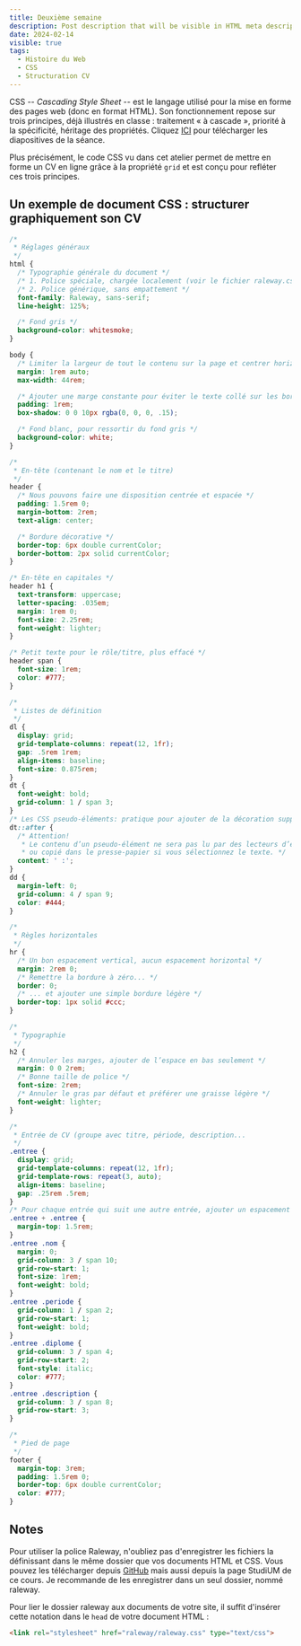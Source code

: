 ```yaml
---
title: Deuxième semaine
description: Post description that will be visible in HTML meta description.
date: 2024-02-14
visible: true
tags:
  - Histoire du Web
  - CSS
  - Structuration CV
---
```


CSS -- _Cascading Style Sheet_ -- est le langage utilisé pour la mise en forme des pages web (donc en format HTML). Son fonctionnement repose sur trois principes, déjà illustrés en classe : traitement « à cascade », priorité à la spécificité, héritage des propriétés. Cliquez <a href="/images/slides-export-02-14.pdf" download="slides">ICI</a> pour télécharger les diapositives de la séance.

Plus précisément, le code CSS vu dans cet atelier permet de mettre en forme un CV en ligne grâce à la propriété `grid` et est conçu pour refléter ces trois principes.

## Un exemple de document CSS : structurer graphiquement son CV

```css
/*
 * Réglages généraux
 */
html {
  /* Typographie générale du document */
  /* 1. Police spéciale, chargée localement (voir le fichier raleway.css chargé dans le document HTML) */
  /* 2. Police générique, sans empattement */
  font-family: Raleway, sans-serif;
  line-height: 125%;

  /* Fond gris */
  background-color: whitesmoke;
}

body {
  /* Limiter la largeur de tout le contenu sur la page et centrer horizontalement */
  margin: 1rem auto;
  max-width: 44rem;

  /* Ajouter une marge constante pour éviter le texte collé sur les bords de la fenêtre */
  padding: 1rem;
  box-shadow: 0 0 10px rgba(0, 0, 0, .15);

  /* Fond blanc, pour ressortir du fond gris */
  background-color: white;
}

/*
 * En-tête (contenant le nom et le titre)
 */
header {
  /* Nous pouvons faire une disposition centrée et espacée */
  padding: 1.5rem 0;
  margin-bottom: 2rem;
  text-align: center;

  /* Bordure décorative */
  border-top: 6px double currentColor;
  border-bottom: 2px solid currentColor;
}

/* En-tête en capitales */
header h1 {
  text-transform: uppercase;
  letter-spacing: .035em;
  margin: 1rem 0;
  font-size: 2.25rem;
  font-weight: lighter;
}

/* Petit texte pour le rôle/titre, plus effacé */
header span {
  font-size: 1rem;
  color: #777;
}

/*
 * Listes de définition
 */
dl {
  display: grid;
  grid-template-columns: repeat(12, 1fr);
  gap: .5rem 1rem;
  align-items: baseline;
  font-size: 0.875rem;
}
dt {
  font-weight: bold;
  grid-column: 1 / span 3;
}
/* Les CSS pseudo-éléments: pratique pour ajouter de la décoration supplémentaire. */
dt::after {
  /* Attention!
   * Le contenu d’un pseudo-élément ne sera pas lu par des lecteurs d’écrans
   * ou copié dans le presse-papier si vous sélectionnez le texte. */
  content: ' :';
}
dd {
  margin-left: 0;
  grid-column: 4 / span 9;
  color: #444;
}

/*
 * Règles horizontales
 */
hr {
  /* Un bon espacement vertical, aucun espacement horizontal */
  margin: 2rem 0;
  /* Remettre la bordure à zéro... */
  border: 0;
  /* ... et ajouter une simple bordure légère */
  border-top: 1px solid #ccc;
}

/*
 * Typographie
 */
h2 {
  /* Annuler les marges, ajouter de l’espace en bas seulement */
  margin: 0 0 2rem;
  /* Bonne taille de police */
  font-size: 2rem;
  /* Annuler le gras par défaut et préférer une graisse légère */
  font-weight: lighter;
}

/*
 * Entrée de CV (groupe avec titre, période, description...
 */
.entree {
  display: grid;
  grid-template-columns: repeat(12, 1fr);
  grid-template-rows: repeat(3, auto);
  align-items: baseline;
  gap: .25rem .5rem;
}
/* Pour chaque entrée qui suit une autre entrée, ajouter un espacement vertical */
.entree + .entree {
  margin-top: 1.5rem;
}
.entree .nom {
  margin: 0;
  grid-column: 3 / span 10;
  grid-row-start: 1;
  font-size: 1rem;
  font-weight: bold;
}
.entree .periode {
  grid-column: 1 / span 2;
  grid-row-start: 1;
  font-weight: bold;
}
.entree .diplome {
  grid-column: 3 / span 4;
  grid-row-start: 2;
  font-style: italic;
  color: #777;
}
.entree .description {
  grid-column: 3 / span 8;
  grid-row-start: 3;
}

/*
 * Pied de page
 */
footer {
  margin-top: 3rem;
  padding: 1.5rem 0;
  border-top: 6px double currentColor;
  color: #777;
}
```

## Notes

Pour utiliser la police Raleway, n'oubliez pas d'enregistrer les fichiers la définissant dans le même dossier que vos documents HTML et CSS. Vous pouvez les télécharger depuis [GitHub](https://github.com/cyrealtype/Raleway/tree/master/fonts/ttf) mais aussi depuis la page StudiUM de ce cours. Je recommande de les enregistrer dans un seul dossier, nommé raleway.

Pour lier le dossier raleway aux documents de votre site, il suffit d'insérer cette notation dans le `head` de votre document HTML :

```html
<link rel="stylesheet" href="raleway/raleway.css" type="text/css">
```